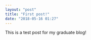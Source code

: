 ```yaml
---
layout: "post"
title: "First post!"
date: "2018-05-16 01:27"
---
```


This is a test post for my graduate blog!
